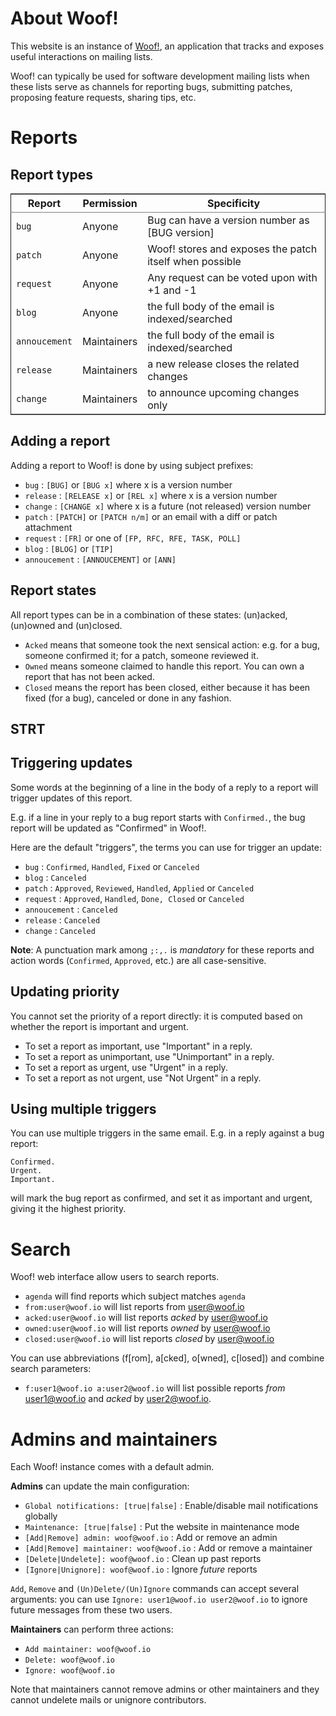 <div class="container">


# About Woof!

This website is an instance of [Woof!](https://sr.ht/~bzg/woof/), an application that tracks and
exposes useful interactions on mailing lists.

Woof! can typically be used for software development mailing lists
when these lists serve as channels for reporting bugs, submitting
patches, proposing feature requests, sharing tips, etc.


# Reports


## Report types

<table border="2" cellspacing="0" cellpadding="6" rules="groups" frame="hsides">


<colgroup>
<col  class="org-left" />

<col  class="org-left" />

<col  class="org-left" />
</colgroup>
<thead>
<tr>
<th scope="col" class="org-left">Report</th>
<th scope="col" class="org-left">Permission</th>
<th scope="col" class="org-left">Specificity</th>
</tr>
</thead>

<tbody>
<tr>
<td class="org-left"><code>bug</code></td>
<td class="org-left">Anyone</td>
<td class="org-left">Bug can have a version number as [BUG version]</td>
</tr>


<tr>
<td class="org-left"><code>patch</code></td>
<td class="org-left">Anyone</td>
<td class="org-left">Woof! stores and exposes the patch itself when possible</td>
</tr>


<tr>
<td class="org-left"><code>request</code></td>
<td class="org-left">Anyone</td>
<td class="org-left">Any request can be voted upon with +1 and -1</td>
</tr>


<tr>
<td class="org-left"><code>blog</code></td>
<td class="org-left">Anyone</td>
<td class="org-left">the full body of the email is indexed/searched</td>
</tr>


<tr>
<td class="org-left"><code>annoucement</code></td>
<td class="org-left">Maintainers</td>
<td class="org-left">the full body of the email is indexed/searched</td>
</tr>


<tr>
<td class="org-left"><code>release</code></td>
<td class="org-left">Maintainers</td>
<td class="org-left">a new release closes the related changes</td>
</tr>


<tr>
<td class="org-left"><code>change</code></td>
<td class="org-left">Maintainers</td>
<td class="org-left">to announce upcoming changes only</td>
</tr>
</tbody>
</table>


## Adding a report

Adding a report to Woof! is done by using subject prefixes:

-   `bug` : `[BUG]` or `[BUG x]` where x is a version number
-   `release` : `[RELEASE x]` or `[REL x]` where x is a version number
-   `change` : `[CHANGE x]` where x is a future (not released) version number
-   `patch` : `[PATCH]` or `[PATCH n/m]` or an email with a diff or patch attachment
-   `request` : `[FR]` or one of `[FP, RFC, RFE, TASK, POLL]`
-   `blog` : `[BLOG]` or `[TIP]`
-   `annoucement` : `[ANNOUCEMENT]` or `[ANN]`


## Report states

All report types can be in a combination of these states: (un)acked,
(un)owned and (un)closed.

-   `Acked` means that someone took the next sensical action: e.g. for a
    bug, someone confirmed it; for a patch, someone reviewed it.
-   `Owned` means someone claimed to handle this report.  You can own a
    report that has not been acked.
-   `Closed` means the report has been closed, either because it has been
    fixed (for a bug), canceled or done in any fashion.


## STRT 


## Triggering updates

Some words at the beginning of a line in the body of a reply to a
report will trigger updates of this report.

E.g. if a line in your reply to a bug report starts with `Confirmed.`,
the bug report will be updated as "Confirmed" in Woof!.

Here are the default "triggers", the terms you can use for trigger an
update:

-   `bug` : `Confirmed`, `Handled`, `Fixed` or `Canceled`
-   `blog` : `Canceled`
-   `patch` : `Approved`, `Reviewed`, `Handled`, `Applied` or `Canceled`
-   `request` : `Approved`, `Handled`, `Done, Closed` or `Canceled`
-   `annoucement` : `Canceled`
-   `release` : `Canceled`
-   `change` : `Canceled`

**Note**: A punctuation mark among `;:,.` is *mandatory* for these reports and
action words (`Confirmed`, `Approved`, etc.) are all case-sensitive.


## Updating priority

You cannot set the priority of a report directly: it is computed based
on whether the report is important and urgent.

-   To set a report as important, use "Important" in a reply.
-   To set a report as unimportant, use "Unimportant" in a reply.
-   To set a report as urgent, use "Urgent" in a reply.
-   To set a report as not urgent, use "Not Urgent" in a reply.


## Using multiple triggers

You can use multiple triggers in the same email.  E.g. in a reply
against a bug report:

    Confirmed.
    Urgent.
    Important.

will mark the bug report as confirmed, and set it as important and
urgent, giving it the highest priority.


# Search

Woof! web interface allow users to search reports.

-   `agenda` will find reports which subject matches `agenda`
-   `from:user@woof.io` will list reports from user@woof.io
-   `acked:user@woof.io` will list reports *acked* by user@woof.io
-   `owned:user@woof.io` will list reports *owned* by user@woof.io
-   `closed:user@woof.io` will list reports *closed* by user@woof.io

You can use abbreviations (f[rom], a[cked], o[wned], c[losed]) and
combine search parameters:

-   `f:user1@woof.io a:user2@woof.io` will list possible reports *from*
    user1@woof.io and *acked* by user2@woof.io.


# Admins and maintainers

Each Woof! instance comes with a default admin.

**Admins** can update the main configuration:

-   `Global notifications: [true|false]` : Enable/disable mail notifications globally
-   `Maintenance: [true|false]` : Put the website in maintenance mode
-   `[Add|Remove] admin: woof@woof.io` : Add or remove an admin
-   `[Add|Remove] maintainer: woof@woof.io` : Add or remove a maintainer
-   `[Delete|Undelete]: woof@woof.io` : Clean up past reports
-   `[Ignore|Unignore]: woof@woof.io` : Ignore *future* reports

`Add`, `Remove` and `(Un)Delete/(Un)Ignore` commands can accept several
arguments: you can use `Ignore: user1@woof.io user2@woof.io` to ignore
future messages from these two users.

**Maintainers** can perform three actions:

-   `Add maintainer: woof@woof.io`
-   `Delete: woof@woof.io`
-   `Ignore: woof@woof.io`

Note that maintainers cannot remove admins or other maintainers and
they cannot undelete mails or unignore contributors.

</div>

